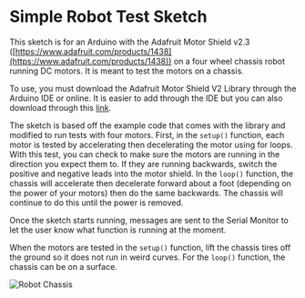 # Simple Robot Test Sketch #

This sketch is for an Arduino with the Adafruit Motor Shield v2.3 ([https://www.adafruit.com/products/1438](https://www.adafruit.com/products/1438)) on a four wheel chassis robot running DC motors. It is meant to test the motors on a chassis.

To use, you must download the Adafruit Motor Shield V2 Library through the Arduino IDE or online. It is easier to add through the IDE but you can also download through this [link](https://github.com/ladyada/Adafruit_Motor_Shield_V2_Library/archive/master.zip).

The sketch is based off the example code that comes with the library and modified to run tests with four motors. First, in the `setup()` function, each motor is tested by accelerating then decelerating the motor using for loops. With this test, you can check to make sure the motors are running in the direction you expect them to. If they are running backwards, switch the positive and negative leads into the motor shield. In the `loop()` function, the chassis will accelerate then decelerate forward about a foot (depending on the power of your motors) then do the same backwards. The chassis will continue to do this until the power is removed.

Once the sketch starts running, messages are sent to the Serial Monitor to let the user know what function is running at the moment.

When the motors are tested in the `setup()` function, lift the chassis tires off the ground so it does not run in weird curves. For the `loop()` function, the chassis can be on a surface.

![Robot Chassis](https://camo.githubusercontent.com/685d345e08116c15a5b8b1fc31327acf303c6c97/68747470733a2f2f613234382e652e616b616d61692e6e65742f7365637572652e6d65657475707374617469632e636f6d2f70686f746f732f6576656e742f622f612f342f382f3630305f3435363238373638382e6a706567)